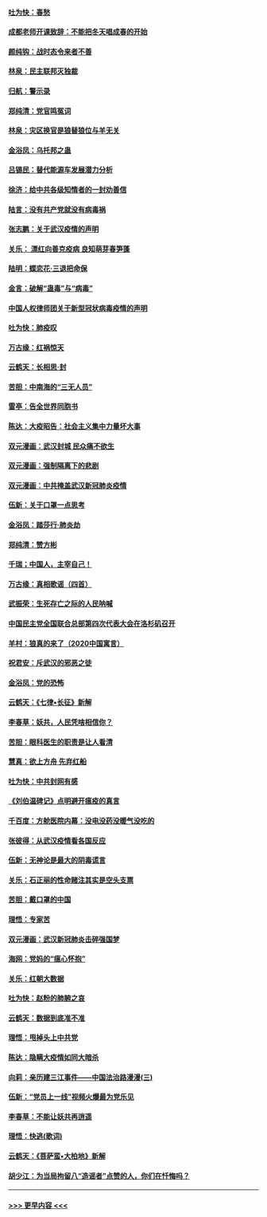 #### [吐为快：春愁](../pages/nsc993/n11872801.md?t=02161844) 
#### [成都老师开课致辞：不能把冬天唱成春的开始](../pages/nsc993/n11872653.md?t=02161844) 
#### [颜纯钩：战时态令来者不善](../pages/nsc993/n11872011.md?t=02161844) 
#### [林泉：民主联邦灭独裁](../pages/nsc993/n11870998.md?t=02161844) 
#### [归航：警示录](../pages/nsc993/n11870963.md?t=02161844) 
#### [郑纯清：党官鸣冤词](../pages/nsc993/n11870938.md?t=02161844) 
#### [林泉：灾区换官是狼替狼位与羊无关](../pages/nsc993/n11870896.md?t=02161844) 
#### [金浴凤：乌托邦之蛊](../pages/nsc993/n11870879.md?t=02161844) 
#### [吕锡民：替代能源车发展潜力分析](../pages/nsc993/n11870656.md?t=02161844) 
#### [徐济：给中共各级知情者的一封劝善信](../pages/nsc993/n11868561.md?t=02161844) 
#### [陆言：没有共产党就没有病毒祸](../pages/nsc993/n11868232.md?t=02161844) 
#### [张志鹏：关于武汉疫情的声明](../pages/nsc993/n11867182.md?t=02161844) 
#### [关乐： 漂红向善克疫病 良知萌芽春笋蓬](../pages/nsc993/n11865710.md?t=02161844) 
#### [陆明：蝶恋花‧三退把命保](../pages/nsc993/n11865673.md?t=02161844) 
#### [金言：破解“蛊毒”与“病毒”](../pages/nsc993/n11864103.md?t=02161844) 
#### [中国人权律师团关于新型冠状病毒疫情的声明](../pages/nsc993/n11864249.md?t=02161844) 
#### [吐为快：肺疫叹](../pages/nsc993/n11864027.md?t=02161844) 
#### [万古缘：红祸惊天](../pages/nsc993/n11864079.md?t=02161844) 
#### [云鹤天：长相思‧封](../pages/nsc993/n11864006.md?t=02161844) 
#### [苦胆：中南海的“三无人员”](../pages/nsc993/n11862997.md?t=02161844) 
#### [雷亭：告全世界同胞书](../pages/nsc993/n11862572.md?t=02161844) 
#### [陈达：大疫昭告：社会主义集中力量坏大事](../pages/nsc993/n11859419.md?t=02161844) 
#### [双元漫画：武汉封城 民众痛不欲生](../pages/nsc993/n11859287.md?t=02161844) 
#### [双元漫画：强制隔离下的悲剧](../pages/nsc993/n11859244.md?t=02161844) 
#### [双元漫画：中共掩盖武汉新冠肺炎疫情](../pages/nsc993/n11858249.md?t=02161844) 
#### [伍新：关于口罩一点思考](../pages/nsc993/n11859195.md?t=02161844) 
#### [金浴凤：踏莎行‧肺炎劫](../pages/nsc993/n11858227.md?t=02161844) 
#### [郑纯清：赞方彬](../pages/nsc993/n11856803.md?t=02161844) 
#### [千瑞；中国人，主宰自己！](../pages/nsc993/n11856793.md?t=02161844) 
#### [万古缘：真相歌谣（四首）](../pages/nsc993/n11856263.md?t=02161844) 
#### [武振荣：生死存亡之际的人民呐喊](../pages/nsc993/n11856256.md?t=02161844) 
#### [中国民主党全国联合总部第四次代表大会在洛杉矶召开](../pages/nsc993/n11856344.md?t=02161844) 
#### [羊村：狼真的来了（2020中国寓言）](../pages/nsc993/n11856229.md?t=02161844) 
#### [祝君安：斥武汉的邪恶之徒](../pages/nsc993/n11855861.md?t=02161844) 
#### [金浴凤：党的恐怖](../pages/nsc993/n11855849.md?t=02161844) 
#### [云鹤天：《七律▪长征》新解](../pages/nsc993/n11855479.md?t=02161844) 
#### [李春草：妖共，人民凭啥相信你？](../pages/nsc993/n11855196.md?t=02161844) 
#### [苦胆：眼科医生的职责是让人看清](../pages/nsc993/n11853840.md?t=02161844) 
#### [慧真：欲上方舟 先弃红船](../pages/nsc993/n11853483.md?t=02161844) 
#### [吐为快：中共封网有感](../pages/nsc993/n11852575.md?t=02161844) 
#### [《刘伯温碑记》点明避开瘟疫的真言](../pages/nsc993/n11852128.md?t=02161844) 
#### [千百度：方舱医院内幕：没电没药没暖气没吃的](../pages/nsc993/n11850211.md?t=02161844) 
#### [张彼得：从武汉疫情看各国反应](../pages/nsc993/n11850102.md?t=02161844) 
#### [伍新：无神论是最大的阴毒谎言](../pages/nsc993/n11846129.md?t=02161844) 
#### [关乐：石正丽的性命赌注其实是空头支票](../pages/nsc993/n11846109.md?t=02161844) 
#### [苦胆：戴口罩的中国](../pages/nsc993/n11845576.md?t=02161844) 
#### [理悟：专家苦](../pages/nsc993/n11845564.md?t=02161844) 
#### [双元漫画：武汉新冠肺炎击碎强国梦](../pages/nsc993/n11843320.md?t=02161844) 
#### [海网：党妈的“瘟心怀抱”](../pages/nsc993/n11840740.md?t=02161844) 
#### [关乐：红朝大数据](../pages/nsc993/n11840675.md?t=02161844) 
#### [吐为快：赵粉的肺腑之哀](../pages/nsc993/n11840618.md?t=02161844) 
#### [云鹤天：数据到底准不准](../pages/nsc993/n11840325.md?t=02161844) 
#### [理悟：甩掉头上中共党](../pages/nsc993/n11838826.md?t=02161844) 
#### [陈达：隐瞒大疫情如同大暗杀](../pages/nsc993/n11838771.md?t=02161844) 
#### [向莉：亲历建三江事件——中国法治路漫漫(三)](../pages/nsc993/n11831825.md?t=02161844) 
#### [伍新：“党员上一线”视频火爆最为党乐见](../pages/nsc993/n11838200.md?t=02161844) 
#### [李春草：不能让妖共再逍遥](../pages/nsc993/n11838102.md?t=02161844) 
#### [理悟：快逃(歌词)](../pages/nsc993/n11838083.md?t=02161844) 
#### [云鹤天：《菩萨蛮▪大柏地》新解](../pages/nsc993/n11838059.md?t=02161844) 
#### [胡少江：为当局拘留八“造谣者”点赞的人，你们在忏悔吗？](../pages/nsc993/n11836801.md?t=02161844) 

----
#### [ >>> 更早内容 <<< ](../indexes/nsc993-earlier.md)
